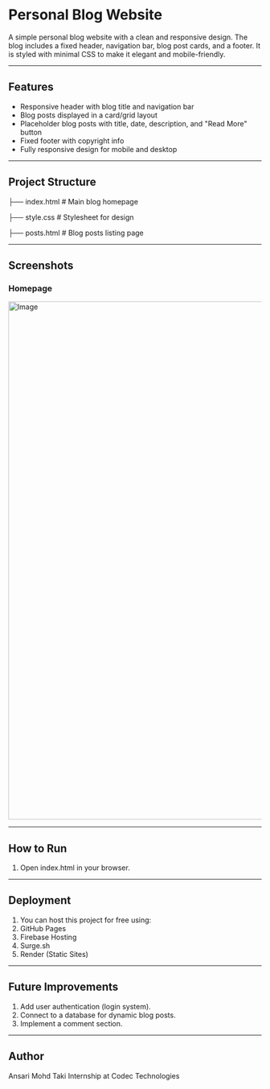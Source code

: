 # Personal Blog Website  

A simple personal blog website with a clean and responsive design. The blog includes a fixed header, navigation bar, blog post cards, and a footer. It is styled with minimal CSS to make it elegant and mobile-friendly.  

---

## Features  
- Responsive header with blog title and navigation bar  
- Blog posts displayed in a card/grid layout  
- Placeholder blog posts with title, date, description, and "Read More" button  
- Fixed footer with copyright info  
- Fully responsive design for mobile and desktop  

---

## Project Structure  

├── index.html # Main blog homepage

├── style.css # Stylesheet for design

├── posts.html # Blog posts listing page

---

## Screenshots  

### Homepage  
<img width="1919" height="1030" alt="Image" src="https://github.com/user-attachments/assets/9e0800c1-0654-4f44-8380-24053bb3b2d9" />    

---

## How to Run  
1. Open index.html in your browser.

---

## Deployment

1. You can host this project for free using:
2. GitHub Pages
3. Firebase Hosting
4. Surge.sh
5. Render (Static Sites)

---

## Future Improvements

1. Add user authentication (login system).
2. Connect to a database for dynamic blog posts.
3. Implement a comment section.

---

## Author

Ansari Mohd Taki
Internship at Codec Technologies

